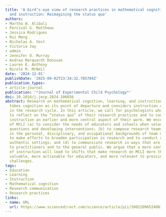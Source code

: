 ```yaml
---
title: 'A bird’s-eye view of research practices in mathematical cognition, learning,
  and instruction: Reimagining the status quo'
authors:
- Martha W. Alibali
- Percival G. Matthews
- Jessica Rodrigues
- Rui Meng
- Nicholas A. Vest
- Victoria Jay
- admin
- Jennifer O. Murray
- Andrea Marquardt Donovan
- Lauren E. Anthony
- Nicole M. McNeil
date: '2024-12-01'
publishDate: '2025-09-02T23:34:32.785784Z'
publication_types:
- article-journal
publication: '*Journal of Experimental Child Psychology*'
doi: 10.1016/j.jecp.2024.106056
abstract: Research on mathematical cognition, learning, and instruction (MCLI) often
  takes cognition as its point of departure and considers instruction at a later point
  in the research cycle. In this article, we call for psychologists who study MCLI
  to reflect on the “status quo” of their research practices and to consider making
  instruction an earlier and more central aspect of their work. We encourage scholars
  of MCLI (a) to consider the needs of educators and schools when selecting research
  questions and developing interventions; (b) to compose research teams that are diverse
  in the personal, disciplinary, and occupational backgrounds of team members; (c)
  to make efforts to broaden participation in research and to conduct research in
  authentic settings; and (d) to communicate research in ways that are accessible
  to practitioners and to the general public. We argue that a more central consideration
  of instruction will lead to shifts that make research on MCLI more theoretically
  valuable, more actionable for educators, and more relevant to pressing societal
  challenges.
tags:
- Education
- Learning
- Instruction
- Mathematical cognition
- Research communication
- Research practices
links:
- name: URL
  url: https://www.sciencedirect.com/science/article/pii/S0022096524001966
---
```

